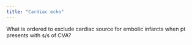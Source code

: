 ```yaml
---
title: "Cardiac echo"
---
```

What is ordered to exclude cardiac source for embolic infarcts when pt presents with s/s of CVA?

